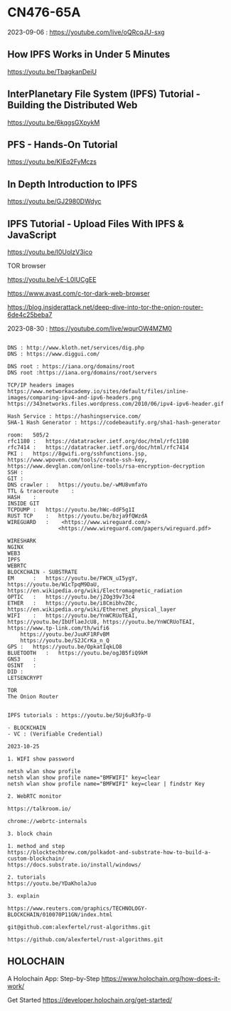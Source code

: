 # CN476-65A
2023-09-06 : <https://youtube.com/live/oQRcqJU-sxg>


## How IPFS Works in Under 5 Minutes
<https://youtu.be/TbagkanDeiU>

## InterPlanetary File System (IPFS) Tutorial - Building the Distributed Web
<https://youtu.be/6kqgsGXpykM>

## PFS - Hands-On Tutorial
<https://youtu.be/KIEq2FyMczs>

## In Depth Introduction to IPFS
https://youtu.be/GJ2980DWdyc

## IPFS Tutorial - Upload Files With IPFS & JavaScript
https://youtu.be/I0UolzV3ico

TOR browser

<https://youtu.be/vE-L0IUCgEE>

<https://www.avast.com/c-tor-dark-web-browser>

<https://blog.insiderattack.net/deep-dive-into-tor-the-onion-router-6de4c25beba7>


2023-08-30 : https://youtube.com/live/wqurOW4MZM0

```

DNS : http://www.kloth.net/services/dig.php
DNS : https://www.diggui.com/

DNS root : https://iana.org/domains/root
DNS root :https://iana.org/domains/root/servers

TCP/IP headers images
https://www.networkacademy.io/sites/default/files/inline-images/comparing-ipv4-and-ipv6-headers.png
https://343networks.files.wordpress.com/2010/06/ipv4-ipv6-header.gif

Hash Service : https://hashingservice.com/
SHA-1 Hash Generator : https://codebeautify.org/sha1-hash-generator

room:	505/2
rfc1180	:	https://datatracker.ietf.org/doc/html/rfc1180
rfc7414	:	https://datatracker.ietf.org/doc/html/rfc7414
PKI	:	https://8gwifi.org/sshfunctions.jsp, https://www.wpoven.com/tools/create-ssh-key, https://www.devglan.com/online-tools/rsa-encryption-decryption
SSH	:	
GIT	:	
DNS crawler	:	https://youtu.be/-wMU8vmfaYo
TTL & traceroute	:	
HASH	:	
INSIDE GIT
TCPDUMP	:	https://youtu.be/hWc-ddF5g1I
RUST TCP	:	https://youtu.be/bzja9fQWzdA
WIREGUARD	:    <https://www.wireguard.com/>
                <https://www.wireguard.com/papers/wireguard.pdf>

WIRESHARK
NGINX
WEB3
IPFS
WEBRTC
BLOCKCHAIN - SUBSTRATE
EM		:	https://youtu.be/FWCN_uI5ygY, https://youtu.be/W1cTpqM9DaU, https://en.wikipedia.org/wiki/Electromagnetic_radiation
OPTIC	:	https://youtu.be/jZOg39v73c4
ETHER	:	https://youtu.be/i8CmibhvZ0c, https://en.wikipedia.org/wiki/Ethernet_physical_layer
WIFI	:	https://youtu.be/YnWCRUoTEAI, https://youtu.be/IbUflaeJcU8, https://youtu.be/YnWCRUoTEAI, https://www.tp-link.com/th/wifi6
    https://youtu.be/JuuKF1RFvBM
    https://youtu.be/S2JCrKa_n_Q
GPS	: 	https://youtu.be/OpkatIqkLO8
BLUETOOTH	:	https://youtu.be/ogJB5fiQ9kM
GNS3	:	
OSINT	:	
DID	:	
LETSENCRYPT

TOR
The Onion Router


IPFS tutorials : https://youtu.be/5Uj6uR3fp-U

- BLOCKCHAIN
- VC : (Verifiable Credential)

2023-10-25

1. WIFI show password

netsh wlan show profile
netsh wlan show profile name="BMFWIFI" key=clear
netsh wlan show profile name="BMFWIFI" key=clear | findstr Key

2. WebRTC monitor

https://talkroom.io/

chrome://webrtc-internals

3. block chain

1. method and step
https://blocktechbrew.com/polkadot-and-substrate-how-to-build-a-custom-blockchain/
https://docs.substrate.io/install/windows/

2. tutorials
https://youtu.be/YDaKholaJuo

3. explain

https://www.reuters.com/graphics/TECHNOLOGY-BLOCKCHAIN/010070P11GN/index.html

git@github.com:alexfertel/rust-algorithms.git

https://github.com/alexfertel/rust-algorithms.git

```

## HOLOCHAIN

A Holochain App: Step-by-Step
<https://www.holochain.org/how-does-it-work/>

Get Started
<https://developer.holochain.org/get-started/>


